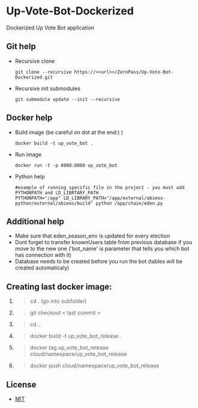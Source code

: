 # Up-Vote-Bot-Dockerized
Dockerized Up Vote Bot application

## Git help

* Recursive clone
  ```
  git clone --recursive https://<<url>>/ZeroPass/Up-Vote-Bot-Dockerized.git
  ```
  
* Recursive init submodules
  ```
  git submodule update --init --recursive
  ```
  
## Docker help
* Build image (be careful on dot at the end:) )
  ```
  docker build -t up_vote_bot .
  ```
 
* Run image
  ```
  docker run -t -p 8080:8080 up_vote_bot
  ```
  
* Python help
  ```
  #example of running specific file in the project - you must add PYTHONPATH and LD_LIBRTARY_PATH
  PYTHONPATH="/app" LD_LIBRARY_PATH="/app/external/abieos-python/external/abieos/build" python /app/chain/eden.py 
  ```

## Additional help

* Make sure that eden_season_env is updated for every election
* Dont forget to transfer knownUsers table from previous database if you move to the new one ('bot_name' is parameter that tells you which bot has connection with it)
* Database needs to be created before you run the bot (tables will be created automaticaly)

## Creating last docker image:

1. >cd . (go into subfolder)
1. >git checkout < last commit >
1. >cd ..
1. >docker build -t up_vote_bot_release .
1. >docker tag up_vote_bot_release cloud/namespace/up_vote_bot_release
1. >docker push cloud/namespace/up_vote_bot_release
  
## License

* [MIT](LICENSE.md)
